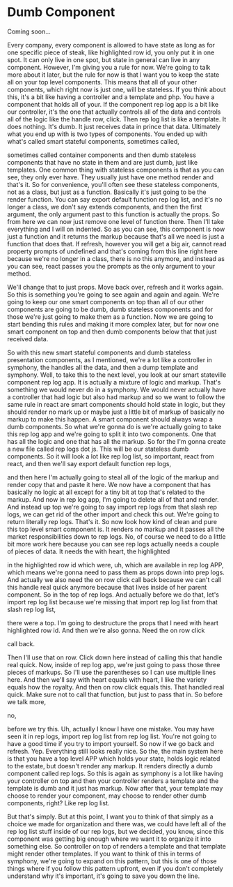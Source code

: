# Dumb Component

Coming soon...

Every company, every component is allowed to have state as long as for one specific piece of steak, like highlighted row id, you only put it in one spot. It can only live in one spot, but state in general can live in any component. However, I'm giving you a rule for now. We're going to talk more about it later, but the rule for now is that I want you to keep the state all on your top level components. This means that all of your other components, which right now is just one, will be stateless. If you think about this, it's a bit like having a controller and a template and php. You have a component that holds all of your. If the component rep log app is a bit like our controller, it's the one that actually controls all of the data and controls all of the logic like the handle row, click. Then rep log list is like a template. It does nothing. It's dumb. It just receives data in prince that data. Ultimately what you end up with is two types of components. You ended up with what's called smart stateful components, sometimes called, 

sometimes called container components and then dumb stateless components that have no state in them and are just dumb, just like templates. One common thing with stateless components is that as you can see, they only ever have. They usually just have one method render and that's it. So for convenience, you'll often see these stateless components, not as a class, but just as a function. Basically it's just going to be the render function. You can say export default function rep log list, and it's no longer a class, we don't say extends components, and then the first argument, the only argument past to this function is actually the props. So from here we can now just remove one level of function there. Then I'll take everything and I will on indented. So as you can see, this component is now just a function and it returns the markup because that's all we need is just a function that does that. If refresh, however you will get a big air, cannot read property prompts of undefined and that's coming from this line right here because we're no longer in a class, there is no this anymore, and instead as you can see, react passes you the prompts as the only argument to your method. 

We'll change that to just props. Move back over, refresh and it works again. So this is something you're going to see again and again and again. We're going to keep our one smart components on top than all of our other components are going to be dumb, dumb stateless components and for those we're just going to make them as a function. Now we are going to start bending this rules and making it more complex later, but for now one smart component on top and then dumb components below that that just received data.

So with this new smart stateful components and dumb stateless presentation components, as I mentioned, we're a lot like a controller in symphony, the handles all the data, and then a dump template and symphony. Well, to take this to the next level, you look at our smart stateville component rep log app. It is actually a mixture of logic and markup. That's something we would never do in a symphony. We would never actually have a controller that had logic but also had markup and so we want to follow the same rule in react are smart components should hold state in logic, but they should render no mark up or maybe just a little bit of markup of basically no markup to make this happen. A smart component should always wrap a dumb components. So what we're gonna do is we're actually going to take this rep log app and we're going to split it into two components. One that has all the logic and one that has all the markup. So for the I'm gonna create a new file called rep logs dot js. This will be our stateless dumb components. So it will look a lot like rep log list, so important, react from react, and then we'll say export default function rep logs, 

and then here I'm actually going to steal all of the logic of the markup and render copy that and paste it here. We now have a component that has basically no logic at all except for a tiny bit at top that's related to the markup. And now in rep log app, I'm going to delete all of that and render. And instead up top we're going to say import rep logs from that slash rep logs, we can get rid of the other import and check this out. We're going to return literally rep logs. That's it. So now look how kind of clean and pure this top level smart component is. It renders no markup and it passes all the market responsibilities down to rep logs. No, of course we need to do a little bit more work here because you can see rep logs actually needs a couple of pieces of data. It needs the with heart, the highlighted 

in the highlighted row id which were, uh, which are available in rep log APP, which means we're gonna need to pass them as props down into prep logs. And actually we also need the on row click call back because we can't call this handle real quick anymore because that lives inside of her parent component. So in the top of rep logs. And actually before we do that, let's import rep log list because we're missing that import rep log list from that slash rep log list, 

there were a top. I'm going to destructure the props that I need with heart highlighted row id. And then we're also gonna. Need the on row click 

call back. 

Then I'll use that on row. Click down here instead of calling this that handle real quick. Now, inside of rep log app, we're just going to pass those three pieces of markups. So I'll use the parentheses so I can use multiple lines here. And then we'll say with heart equals with heart, I like the variety equals how the royalty. And then on row click equals this. That handled real quick. Make sure not to call that function, but just to pass that in. So before we talk more, 

no, 

before we try this. Uh, actually I know I have one mistake. You may have seen it in rep logs, import rep log list from rep log list. You're not going to have a good time if you try to import yourself. So now if we go back and refresh. Yep. Everything still looks really nice. So the, the main system here is that you have a top level APP which holds your state, holds logic related to the estate, but doesn't render any markup. It renders directly a dumb component called rep logs. So this is again as symphony is a lot like having your controller on top and then your controller renders a template and the template is dumb and it just has markup. Now after that, your template may choose to render your component, may choose to render other dumb components, right? Like rep log list. 

But that's simply. But at this point, I want you to think of that simply as a choice we made for organization and there was, we could have left all of the rep log list stuff inside of our rep logs, but we decided, you know, since this component was getting big enough where we want it to organize it into something else. So controller on top of renders a template and that template might render other templates. If you want to think of this in terms of symphony, we're going to expand on this pattern, but this is one of those things where if you follow this pattern upfront, even if you don't completely understand why it's important, it's going to save you down the line.
